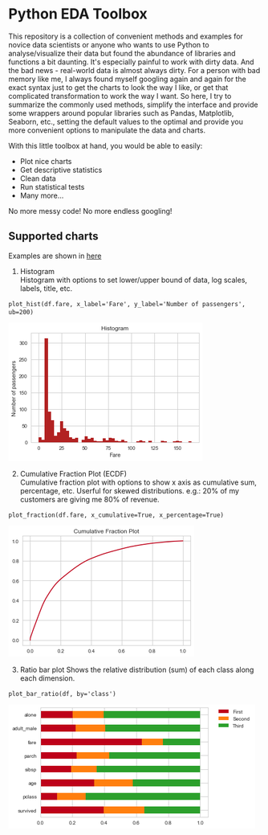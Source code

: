 # Python EDA Toolbox

This repository is a collection of convenient methods and examples for novice data scientists or anyone who wants to use Python to analyse/visualize their data but found the abundance of libraries and functions a bit daunting. It's especially painful to work with dirty data. And the bad news - real-world data is almost always dirty. For a person with bad memory like me, I always found myself googling again and again for the exact syntax just to get the charts to look the way I like, or get that complicated transformation to work the way I want. So here, I try to summarize the commonly used methods, simplify the interface and provide some wrappers around popular libraries such as Pandas, Matplotlib, Seaborn, etc., setting the default values to the optimal and provide you more convenient options to manipulate the data and charts. 

With this little toolbox at hand, you would be able to easily:  

- Plot nice charts
- Get descriptive statistics
- Clean data
- Run statistical tests
- Many more...

No more messy code! No more endless googling!
          
## Supported charts
Examples are shown in [here](notebook_examples/plotting.ipynb)
1. Histogram           
Histogram with options to set lower/upper bound of data, log scales, labels, title, etc.
```
plot_hist(df.fare, x_label='Fare', y_label='Number of passengers', ub=200)
```
![](./img/histogram1.png)

2. Cumulative Fraction Plot (ECDF)          
Cumulative fraction plot with options to show x axis as cumulative sum, percentage, etc. Userful for skewed distributions. e.g.: 20% of my customers are giving me 80% of revenue.
```
plot_fraction(df.fare, x_cumulative=True, x_percentage=True)
```
![](img/ecdf1.png)

3. Ratio bar plot
Shows the relative distribution (sum) of each class along each dimension. 
```
plot_bar_ratio(df, by='class')
```
![](img/bar_ratio1.png)